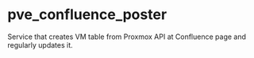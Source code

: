 # pve_confluence_poster
Service that creates VM table from Proxmox API at Confluence page and regularly updates it.
